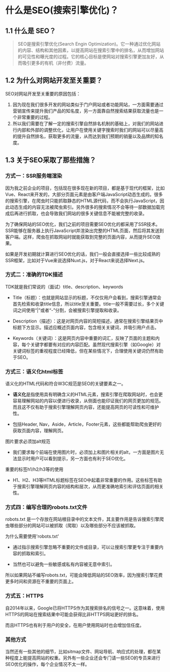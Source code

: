 # 什么是SEO(搜索引擎优化)？

## 1.1 什么是 SEO？

> SEO是搜索引擎优化(Search Engin Optimization)。它一种通过优化网站的内容、结构和其他因素，以提高网站在搜索引擎中的排名，从而增加网站的可见性和曝光度的过程。它的核心目标是使网站对搜索引擎更加友好，从而吸引更多的有机（非付费）流量。

## 1.2 为什么对网站开发至关重要？

SEO对网站开发至关重要的原因包括：
1. 因为现在我们很多开发的网站类似于门户网站或者功能网站，一方面需要通过营销宣传来提升我们产品的知名度，另⼀⽅⾯靠⾃然搜索结果获取流量也是⼀个⾮常重要的过程。
1. 所以我们需要在了解⼀定的搜索引擎⾃然排名机制的基础上，对我们的⽹站进⾏内部和外部的调整优化，让⽤户在使⽤关键字搜索时我们的⽹站可以尽量⾼的提升⾃然排名，获取更多的流量，从⽽达到我们预期的销量以及品牌的知名度。



## 1.3 关于SEO采取了那些措施？

### 方式一：SSR服务端渲染

因为我之前企业的项⽬，包括现在很多现在新的项⽬，都是基于现代的框架，⽐如Vue、React来开发的，⼤部分⻚⾯元素是由客户端JavaScript动态⽣成的。很多的搜索引擎，在爬⾍时只能抓取静态的HTML源代码，⽽不会执⾏JavaScript，因此动态⽣成的内容⽆法被爬⾍索引。另外很多的搜索情况不会等待⼀部数据加载完成后再进⾏抓取，也会导致我们⽹站的很多关键信息不能被完整的收录。

为了确保⽹站的SEO优化，我们之前的项⽬需要SEO优化的都采⽤了SSR技术。SSR能够在服务器上执⾏JavaScript并渲染出完整的HTML⻚⾯，然后将其发送到客户端。这样，爬⾍在抓取⽹站时就能获取到完整的⻚⾯内容，从⽽提升SEO效果。

如果是开发初期就计算进⾏SEO优化的话，我们⼀般会直接选择⼀些⽐较成熟的SSR框架，⽐如对于Vue来说选择Nuxt.js，对于React来说选择Next.js。



### 方式二：准确的TDK描述

TDK就是我们常说的（⾯试）title、description、keywords

- Title（标题）：也就是⽹站显示的标题，不仅仅⽤户会看到，搜索引擎通常会⾸先检索和收录title信息，所以title⾄关重要。title⼀般不需要过⻓，多个关键词之间使⽤“|”或者“-”分割，会被搜索引擎提取和收录。

- Description（描述）：这是对⽹⻚内容的简短描述，通常在搜索引擎结果⻚中标题下⽅显示。描述应概述⻚⾯内容，包含相关关键词，并吸引⽤户点击。

- Keywords（关键词）：这是⽹⻚内容中重要的词汇，反映了⻚⾯的主题和内容，每个关键字都要有对应的内容匹配。虽然现代搜索引擎（如Google）对关键词标签的重视程度已经降低，但在某些情况下，合理使⽤关键词仍然有助于SEO。



### 方式三：语义化html标签

语义化的HTML代码和符合W3C规范是SEO的关键要素之⼀。

- **语义化**是指使⽤具有明确含义的HTML元素，搜索引擎在爬取⽹站时，也会更容易理解⽹站的内容以便进⾏收录，从侧⾯也能印证我们的⽹⻚更加的规范。⽽且这不仅有助于搜索引擎理解⽹⻚内容，还能提⾼⽹⻚的可读性和可维护性。

- 包括Header, Nav，Aside，Article，Footer元素，这些都能帮助爬⾍更好的获取⻚⾯内容，理解⽹⻚。

图⽚要求必须加alt规范

- 我们要求每个前端在使⽤图⽚时，必须加上和图⽚相关的alt，⼀⽅⾯是图⽚⽆法显示时⽤户可以看到提示，另⼀⽅⾯也有利于SEO优化。

重要的标签h1/h2/h3等的使⽤

- H1、H2、H3等HTML标题标签在SEO中起着⾮常重要的作⽤。这些标签有助于搜索引擎理解⽹⻚内容的结构和层次，从⽽更准确地索引和评估⻚⾯的相关性。



### 方式四：编写合理的robots.txt文件

robots.txt 是⼀个存放在⽹站根⽬录中的⽂本⽂件，其主要作⽤是告诉搜索引擎爬⾍哪些部分的⽹站可以被抓取（爬取）以及哪些部分不应该被抓取。

为什么需要使⽤'robots.txt'

- 通过指示搜索引擎忽略不重要的⽂件或⽬录，可以让搜索引擎更专注于重要内容的抓取和索引。

- 当然也可以避免⼀些敏感或私有内容被⽆意中索引。

所以如果⽹站不编写robots.txt，可能会降低⽹站的SEO效率，因为搜索引擎花费更多时间和资源在不重要的⻚⾯上。



### 方式五：HTTPS

⾃2014年以来，Google已将HTTPS作为其搜索排名的信号之⼀。这意味着，使⽤HTTPS的⽹站在搜索结果中可能会获得⽐⾮HTTPS⽹站更好的排名。

⽽且HTTPS也有利于⽤户的安全，在⽤户使⽤⽹站时也会增加信任度。



### 其他方式

当然还有⼀些其他的细节，⽐如sitmap⽂件、⽹站导航、响应式的处理，都在某种程度上能提⾼⽹站的权重。另外有⼀些企业还会专⻔请⼀些SEO的专员来进⾏SEO优化的操作，每个企业情况不太⼀样。



